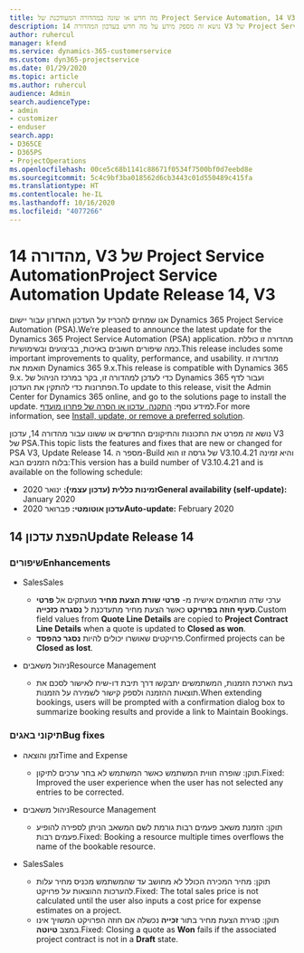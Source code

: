 ```yaml
---
title: מה חדש או שונה במהדורה המעודכנת של Project Service Automation, 14 V3
description: נושא זה מספק מידע על מה חדש בעדכון המהדורה 14 V3 של Project Service Automation.
author: ruhercul
manager: kfend
ms.service: dynamics-365-customerservice
ms.custom: dyn365-projectservice
ms.date: 01/29/2020
ms.topic: article
ms.author: ruhercul
audience: Admin
search.audienceType:
- admin
- customizer
- enduser
search.app:
- D365CE
- D365PS
- ProjectOperations
ms.openlocfilehash: 00ce5c68b1141c88671f0534f7500bf0d7eebd8e
ms.sourcegitcommit: 5c4c9bf3ba018562d6cb3443c01d550489c415fa
ms.translationtype: HT
ms.contentlocale: he-IL
ms.lasthandoff: 10/16/2020
ms.locfileid: "4077266"
---
```

# <a name="project-service-automation-update-release-14-v3"></a><span data-ttu-id="6ed3c-103">מהדורה 14, V3 של Project Service Automation</span><span class="sxs-lookup"><span data-stu-id="6ed3c-103">Project Service Automation Update Release 14, V3</span></span>
<span data-ttu-id="6ed3c-104">אנו שמחים להכריז על העדכון האחרון עבור יישום Dynamics 365 Project Service Automation‏ (PSA).</span><span class="sxs-lookup"><span data-stu-id="6ed3c-104">We’re pleased to announce the latest update for the Dynamics 365 Project Service Automation (PSA) application.</span></span> <span data-ttu-id="6ed3c-105">מהדורה זו כוללת כמה שיפורים חשובים באיכות, בביצועים ובשימושיות.</span><span class="sxs-lookup"><span data-stu-id="6ed3c-105">This release includes some important improvements to quality, performance, and usability.</span></span> <span data-ttu-id="6ed3c-106">מהדורה זו תואמת את Dynamics 365 9.x.</span><span class="sxs-lookup"><span data-stu-id="6ed3c-106">This release is compatible with Dynamics 365 9.x.</span></span> <span data-ttu-id="6ed3c-107">כדי לעדכן למהדורה זו, בקר במרכז הניהול של Dynamics 365 ועבור לדף הפתרונות כדי להתקין את העדכון.</span><span class="sxs-lookup"><span data-stu-id="6ed3c-107">To update to this release, visit the Admin Center for Dynamics 365 online, and go to the solutions page to install the update.</span></span> <span data-ttu-id="6ed3c-108">למידע נוסף: [התקנה, עדכון או הסרה של פתרון מועדף](https://docs.microsoft.com/power-platform/admin/install-remove-preferred-solution).</span><span class="sxs-lookup"><span data-stu-id="6ed3c-108">For more information, see [Install, update, or remove a preferred solution](https://docs.microsoft.com/power-platform/admin/install-remove-preferred-solution).</span></span>

<span data-ttu-id="6ed3c-109">נושא זה מפרט את התכונות והתיקונים החדשים או ששונו עבור מהדורה 14, עדכון V3 של PSA.</span><span class="sxs-lookup"><span data-stu-id="6ed3c-109">This topic lists the features and fixes that are new or changed for PSA V3, Update Release 14.</span></span> <span data-ttu-id="6ed3c-110">מספר ה-Build של גרסה זו הוא V3.10.4.21 והיא זמינה בלוח הזמנים הבא:</span><span class="sxs-lookup"><span data-stu-id="6ed3c-110">This version has a build number of V3.10.4.21 and is available on the following schedule:</span></span>

- <span data-ttu-id="6ed3c-111">**זמינות כללית (עדכון עצמי):** ינואר 2020</span><span class="sxs-lookup"><span data-stu-id="6ed3c-111">**General availability (self-update):** January 2020</span></span>
- <span data-ttu-id="6ed3c-112">**עדכון אוטומטי:** פברואר 2020</span><span class="sxs-lookup"><span data-stu-id="6ed3c-112">**Auto-update:** February 2020</span></span>

## <a name="update-release-14"></a><span data-ttu-id="6ed3c-113">הפצת עדכון 14</span><span class="sxs-lookup"><span data-stu-id="6ed3c-113">Update Release 14</span></span>

### <a name="enhancements"></a><span data-ttu-id="6ed3c-114">שיפורים</span><span class="sxs-lookup"><span data-stu-id="6ed3c-114">Enhancements</span></span>

- <span data-ttu-id="6ed3c-115">Sales</span><span class="sxs-lookup"><span data-stu-id="6ed3c-115">Sales</span></span>

     - <span data-ttu-id="6ed3c-116">ערכי שדה מותאמים אישית מ- **פרטי שורת הצעת מחיר** מועתקים אל **פרטי סעיף חוזה בפרויקט** כאשר הצעת מחיר מתעדכנת ל **נסגרה כזכייה**.</span><span class="sxs-lookup"><span data-stu-id="6ed3c-116">Custom field values from **Quote Line Details** are copied to **Project Contract Line Details** when a quote is updated to **Closed as won**.</span></span>
     - <span data-ttu-id="6ed3c-117">פרויקטים שאושרו יכולים להיות **נסגר כהפסד**.</span><span class="sxs-lookup"><span data-stu-id="6ed3c-117">Confirmed projects can be **Closed as lost**.</span></span>

- <span data-ttu-id="6ed3c-118">ניהול משאבים</span><span class="sxs-lookup"><span data-stu-id="6ed3c-118">Resource Management</span></span>

     - <span data-ttu-id="6ed3c-119">בעת הארכת הזמנות, המשתמשים יתבקשו דרך תיבת דו-שיח לאישור לסכם את תוצאות ההזמנה ולספק קישור לשמירה על הזמנות.</span><span class="sxs-lookup"><span data-stu-id="6ed3c-119">When extending bookings, users will be prompted with a confirmation dialog box to summarize booking results and provide a link to Maintain Bookings.</span></span>


### <a name="bug-fixes"></a><span data-ttu-id="6ed3c-120">תיקוני באגים</span><span class="sxs-lookup"><span data-stu-id="6ed3c-120">Bug fixes</span></span>

- <span data-ttu-id="6ed3c-121">זמן והוצאה</span><span class="sxs-lookup"><span data-stu-id="6ed3c-121">Time and Expense</span></span>

     - <span data-ttu-id="6ed3c-122">תוקן: שופרה חווית המשתמש כאשר המשתמש לא בחר ערכים לתיקון.</span><span class="sxs-lookup"><span data-stu-id="6ed3c-122">Fixed: Improved the user experience when the user has not selected any entries to be corrected.</span></span>

- <span data-ttu-id="6ed3c-123">ניהול משאבים</span><span class="sxs-lookup"><span data-stu-id="6ed3c-123">Resource Management</span></span>

     - <span data-ttu-id="6ed3c-124">תוקן: הזמנת משאב פעמים רבות גורמת לשם המשאב הניתן לספירה להופיע פעמים רבות.</span><span class="sxs-lookup"><span data-stu-id="6ed3c-124">Fixed: Booking a resource multiple times overflows the name of the bookable resource.</span></span>

- <span data-ttu-id="6ed3c-125">Sales</span><span class="sxs-lookup"><span data-stu-id="6ed3c-125">Sales</span></span>

     - <span data-ttu-id="6ed3c-126">תוקן: מחיר המכירה הכולל לא מחושב עד שהמשתמש מכניס מחיר עלות להערכות ההוצאות על פרויקט.</span><span class="sxs-lookup"><span data-stu-id="6ed3c-126">Fixed: The total sales price is not calculated until the user also inputs a cost price for expense estimates on a project.</span></span>
     - <span data-ttu-id="6ed3c-127">תוקן: סגירת הצעת מחיר בתור **זכייה** נכשלה אם חוזה הפרויקט המשויך אינו במצב **טיוטה**.</span><span class="sxs-lookup"><span data-stu-id="6ed3c-127">Fixed: Closing a quote as **Won** fails if the associated project contract is not in a **Draft** state.</span></span>

